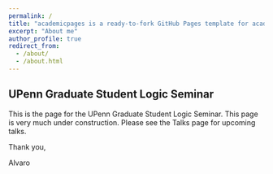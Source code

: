 ```yaml
---
permalink: /
title: "academicpages is a ready-to-fork GitHub Pages template for academic personal websites"
excerpt: "About me"
author_profile: true
redirect_from: 
  - /about/
  - /about.html
---
```



UPenn Graduate Student Logic Seminar
------
This is the page for the UPenn Graduate Student Logic Seminar. This page is very much under construction. Please see the Talks page for upcoming talks.


Thank you,

Alvaro
